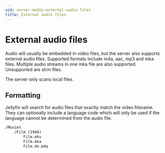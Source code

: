 ```yaml
---
uid: server-media-external-audio-files
title: External audio files
---
```


# External audio files

Audio will usually be embedded in video files, but the server also supports external audio files. Supported formats include m4a, aac, mp3 and mka files. Multiple audio streams in one mka file are also supported. Unsupported are strm files.

The server only scans local files.

## Formatting

Jellyfin will search for audio files that exactly match the video filename. They can optionally include a language code which will only be used if the language cannot be determined from the audio file.

```txt
/Movies
    /Film (1946)
        Film.mkv
        Film.mka
        Film.de.m4a
```
